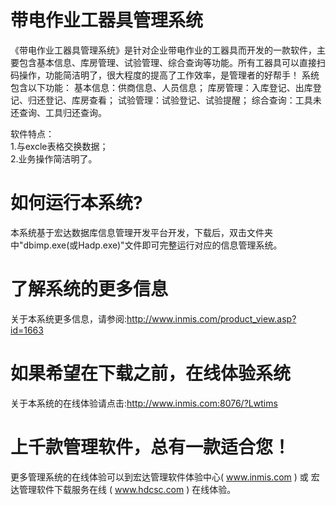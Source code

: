 # 带电作业工器具管理系统

《带电作业工器具管理系统》是针对企业带电作业的工器具而开发的一款软件，主要包含基本信息、库房管理、试验管理、综合查询等功能。所有工器具可以直接扫码操作，功能简洁明了，很大程度的提高了工作效率，是管理者的好帮手！ 系统包含以下功能： 基本信息：供商信息、人员信息； 库房管理：入库登记、出库登记、归还登记、库房查看； 试验管理：试验登记、试验提醒； 综合查询：工具未还查询、工具归还查询。 

软件特点：   
1.与excle表格交换数据；  
2.业务操作简洁明了。 

# 如何运行本系统?

本系统基于宏达数据库信息管理开发平台开发，下载后，双击文件夹中"dbimp.exe(或Hadp.exe)"文件即可完整运行对应的信息管理系统。

# 了解系统的更多信息

关于本系统更多信息，请参阅:http://www.inmis.com/product_view.asp?id=1663

# 如果希望在下载之前，在线体验系统

关于本系统的在线体验请点击:http://www.inmis.com:8076/?Lwtims

# 上千款管理软件，总有一款适合您！

更多管理系统的在线体验可以到宏达管理软件体验中心( www.inmis.com ) 或 宏达管理软件下载服务在线 ( www.hdcsc.com ) 在线体验。

